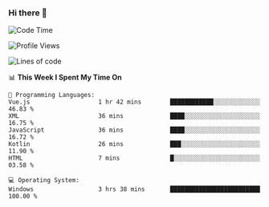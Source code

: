 ### Hi there 👋
<!--START_SECTION:waka-->
![Code Time](http://img.shields.io/badge/Code%20Time-21%20hrs%2020%20mins-blue)

![Profile Views](http://img.shields.io/badge/Profile%20Views-0-blue)

![Lines of code](https://img.shields.io/badge/From%20Hello%20World%20I%27ve%20Written-294.6%20thousand%20lines%20of%20code-blue)

📊 **This Week I Spent My Time On** 

```text
💬 Programming Languages: 
Vue.js                   1 hr 42 mins        ████████████░░░░░░░░░░░░░   46.83 % 
XML                      36 mins             ████░░░░░░░░░░░░░░░░░░░░░   16.75 % 
JavaScript               36 mins             ████░░░░░░░░░░░░░░░░░░░░░   16.72 % 
Kotlin                   26 mins             ███░░░░░░░░░░░░░░░░░░░░░░   11.90 % 
HTML                     7 mins              █░░░░░░░░░░░░░░░░░░░░░░░░   03.58 % 

💻 Operating System: 
Windows                  3 hrs 38 mins       █████████████████████████   100.00 % 
```


<!--END_SECTION:waka-->
<!--
**AnimeruFR/AnimeruFR** is a ✨ _special_ ✨ repository because its `README.md` (this file) appears on your GitHub profile.

Here are some ideas to get you started:

- 🔭 I’m currently working on ...
- 🌱 I’m currently learning ...
- 👯 I’m looking to collaborate on ...
- 🤔 I’m looking for help with ...
- 💬 Ask me about ...
- 📫 How to reach me: ...
- 😄 Pronouns: ...
- ⚡ Fun fact: ...
-->
